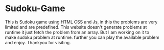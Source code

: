 # Sudoku-Game
This is Sudoku game using HTML CSS and Js, in this the problems are very limited and are predefined. This website doesn't generate problems at runtime it just fetch the problem from an array. But I am working on it to make sudoku problem at runtime. further you can play the available problem and enjoy. Thankyou for visiting. 
